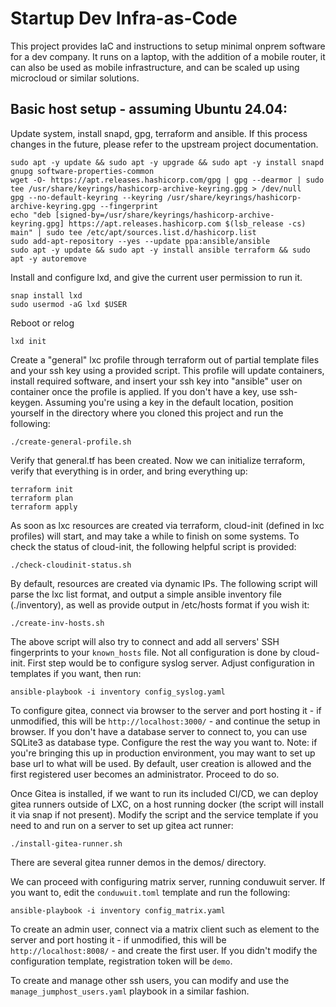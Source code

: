 # Startup Dev Infra-as-Code

This project provides IaC and instructions to setup minimal onprem software for a dev company. It runs on a laptop, with the addition of a mobile router, it can also be used as mobile infrastructure, and can be scaled up using microcloud or similar solutions.

## Basic host setup - assuming Ubuntu 24.04:

Update system, install snapd, gpg, terraform and ansible. If this process changes in the future, please refer to the upstream project documentation.

```
sudo apt -y update && sudo apt -y upgrade && sudo apt -y install snapd gnupg software-properties-common
wget -O- https://apt.releases.hashicorp.com/gpg | gpg --dearmor | sudo tee /usr/share/keyrings/hashicorp-archive-keyring.gpg > /dev/null
gpg --no-default-keyring --keyring /usr/share/keyrings/hashicorp-archive-keyring.gpg --fingerprint
echo "deb [signed-by=/usr/share/keyrings/hashicorp-archive-keyring.gpg] https://apt.releases.hashicorp.com $(lsb_release -cs) main" | sudo tee /etc/apt/sources.list.d/hashicorp.list
sudo add-apt-repository --yes --update ppa:ansible/ansible
sudo apt -y update && sudo apt -y install ansible terraform && sudo apt -y autoremove
```

Install and configure lxd, and give the current user permission to run it.

```
snap install lxd
sudo usermod -aG lxd $USER
```

Reboot or relog

```
lxd init
```

Create a "general" lxc profile through terraform out of partial template files and your ssh key using a provided script. This profile will update containers, install required software, and insert your ssh key into "ansible" user on container once the profile is applied. If you don't have a key, use ssh-keygen. Assuming you're using a key in the default location, position yourself in the directory where you cloned this project and run the following:

```
./create-general-profile.sh
```

Verify that general.tf has been created. Now we can initialize terraform, verify that everything is in order, and bring everything up:

```
terraform init
terraform plan
terraform apply
```

As soon as lxc resources are created via terraform, cloud-init (defined in lxc profiles) will start, and may take a while to finish on some systems. To check the status of cloud-init, the following helpful script is provided:

```
./check-cloudinit-status.sh
```

By default, resources are created via dynamic IPs. The following script will parse the lxc list format, and output a simple ansible inventory file (./inventory), as well as provide output in /etc/hosts format if you wish it:

```
./create-inv-hosts.sh
```

The above script will also try to connect and add all servers' SSH fingerprints to your `known_hosts` file. Not all configuration is done by cloud-init. First step would be to configure syslog server. Adjust configuration in templates if you want, then run:

```
ansible-playbook -i inventory config_syslog.yaml
```

To configure gitea, connect via browser to the server and port hosting it - if unmodified, this will be `http://localhost:3000/` - and continue the setup in browser. If you don't have a database server to connect to, you can use SQLite3 as database type. Configure the rest the way you want to. Note: if you're bringing this up in production environment, you may want to set up base url to what will be used. By default, user creation is allowed and the first registered user becomes an administrator. Proceed to do so.

Once Gitea is installed, if we want to run its included CI/CD, we can deploy gitea runners outside of LXC, on a host running docker (the script will install it via snap if not present). Modify the script and the service template if you need to and run on a server to set up gitea act runner:

```
./install-gitea-runner.sh
```

There are several gitea runner demos in the demos/ directory.

We can proceed with configuring matrix server, running conduwuit server. If you want to, edit the `conduwuit.toml` template and run the following:


```
ansible-playbook -i inventory config_matrix.yaml
```

To create an admin user, connect via a matrix client such as element to the server and port hosting it - if unmodified, this will be `http://localhost:8008/` - and create the first user. If you didn't modify the configuration template, registration token will be `demo`.

To create and manage other ssh users, you can modify and use the `manage_jumphost_users.yaml` playbook in a similar fashion.
